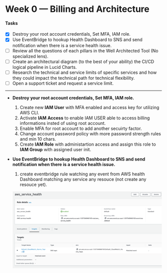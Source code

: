 # Week 0 — Billing and Architecture
#### Tasks
* [x] Destroy your root account credentials, Set MFA, IAM role.
* [x] Use EventBridge to hookup Health Dashboard to SNS and send notification when there is a service health issue.
* [ ] Review all the questions of each pillars in the Well Architected Tool (No specialized lens).
* [ ] Create an architectural diagram (to the best of your ability) the CI/CD logical pipeline in Lucid Charts.
* [ ] Research the technical and service limits of specific services and how they could impact the technical path for technical flexibility. 
* [ ] Open a support ticket and request a service limit.

---
- **Destroy your root account credentials, Set MFA, IAM role.**
  1. Create new **IAM User** with MFA enabled and access key for utilizing AWS CLI. 
  2. Activate **IAM Access** to enable IAM USER able to access billing informations insted of using root account.
  3. Enable MFA for root account to add another secuirty factor.
  4. Change account password policy with more password strength rules and min 10 chars.
  5. Create **IAM Role** with administartion access and assign this role to **IAM Group** with assigned user init.
  

- **Use EventBridge to hookup Health Dashboard to SNS and send notification when there is a service health issue.**
  1. create eventbridge rule watching any event from AWS health Dashboard matching any service any resouce (not create any resouce yet).

  ![EventBridge](/journal/screenshots/eventbridge.png)

    
  
